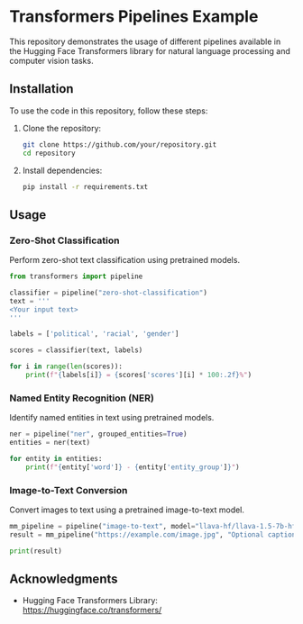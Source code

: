 # Transformers Pipelines Example

This repository demonstrates the usage of different pipelines available in the Hugging Face Transformers library for natural language processing and computer vision tasks.

## Installation

To use the code in this repository, follow these steps:

1. Clone the repository:
   ```bash
   git clone https://github.com/your/repository.git
   cd repository
   ```

2. Install dependencies:
   ```bash
   pip install -r requirements.txt
   ```

## Usage

### Zero-Shot Classification

Perform zero-shot text classification using pretrained models.

```python
from transformers import pipeline

classifier = pipeline("zero-shot-classification")
text = '''
<Your input text>
'''

labels = ['political', 'racial', 'gender']

scores = classifier(text, labels)

for i in range(len(scores)):
    print(f"{labels[i]} = {scores['scores'][i] * 100:.2f}%")
```

### Named Entity Recognition (NER)

Identify named entities in text using pretrained models.

```python
ner = pipeline("ner", grouped_entities=True)
entities = ner(text)

for entity in entities:
    print(f"{entity['word']} - {entity['entity_group']}")
```

### Image-to-Text Conversion

Convert images to text using a pretrained image-to-text model.

```python
mm_pipeline = pipeline("image-to-text", model="llava-hf/llava-1.5-7b-hf")
result = mm_pipeline("https://example.com/image.jpg", "Optional caption or question")

print(result)
```
## Acknowledgments

- Hugging Face Transformers Library: https://huggingface.co/transformers/
